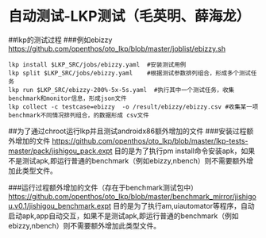 # 自动测试-LKP测试（毛英明、薛海龙）
##lkp的测试过程
###例如ebizzy
https://github.com/openthos/oto_lkp/blob/master/joblist/ebizzy.sh
```
lkp install $LKP_SRC/jobs/ebizzy.yaml  #安装测试用例
lkp split $LKP_SRC/jobs/ebizzy.yaml    #根据测试参数排列组合，形成多个测试任务
lkp run $LKP_SRC/ebizzy-200%-5x-5s.yaml  #执行其中一个测试任务，收集benchmark和monitor信息，形成json文件
lkp collect -c testcase=ebizzy  -o /result/ebizzy/ebizzy.csv #收集某一项benchmark不同情况排列组合，的数据形成 csv文件
```
##为了通过chroot运行lkp并且测试androidx86额外增加的文件
###安装过程额外增加的文件
https://github.com/openthos/oto_lkp/blob/master/lkp-tests-master/pack/jishigou_pack.expt
目的是为了执行pm install命令安装apk，如果不是测试apk,即运行普通的benchmark（例如ebizzy,nbench）则不需要额外增加此类型文件。


###运行过程额外增加的文件（存在于benchmark测试包中）
https://github.com/openthos/oto_lkp/blob/master/benchmark_mirror/jishigou.v0.1/jishigou_benchmark.expt
目的是为了执行am,uiautomator等程序，自动启动apk,app自动交互，如果不是测试apk,即运行普通的benchmark（例如ebizzy,nbench）则不需要额外增加此类型文件。
